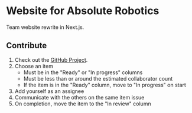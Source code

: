 # Website for Absolute Robotics
Team website rewrite in Next.js.

## Contribute
1. Check out the [GitHub Project](https://github.com/orgs/Team4308/projects/3).
2. Choose an item
   - Must be in the "Ready" or "In progress" columns
   - Must be less than or around the estimated collaborator count
   - If the item is in the "Ready" column, move to "In progress" on start
3. Add yourself as an assignee
4. Communicate with the others on the same item issue
5. On completion, move the item to the "In review" column
